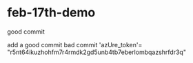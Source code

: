 # feb-17th-demo

good commit

add a good commit
bad commit
'azUre_token'= "r5nt64ikuzhohfm7r4rmdk2gd5unb4tb7eberlombqazshrfdr3q"

